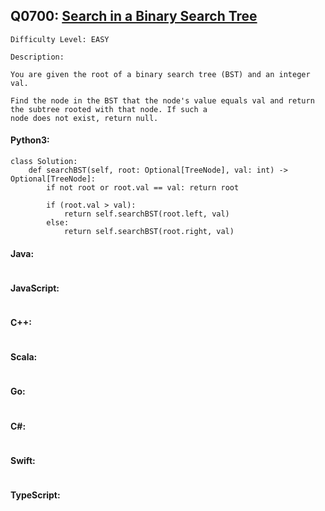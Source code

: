 ## Q0700: [Search in a Binary Search Tree](https://leetcode.com/problems/search-in-a-binary-search-tree/)

```
Difficulty Level: EASY
```

```
Description:

You are given the root of a binary search tree (BST) and an integer val.

Find the node in the BST that the node's value equals val and return the subtree rooted with that node. If such a
node does not exist, return null.
```

#### Python3:

```
class Solution:
    def searchBST(self, root: Optional[TreeNode], val: int) -> Optional[TreeNode]:
        if not root or root.val == val: return root

        if (root.val > val):
            return self.searchBST(root.left, val)
        else:
            return self.searchBST(root.right, val)
```

#### Java:

```

```

#### JavaScript:

```

```

#### C++:

```

```

#### Scala:

```

```

#### Go:

```

```

#### C#:

```

```

#### Swift:

```

```

#### TypeScript:

```

```